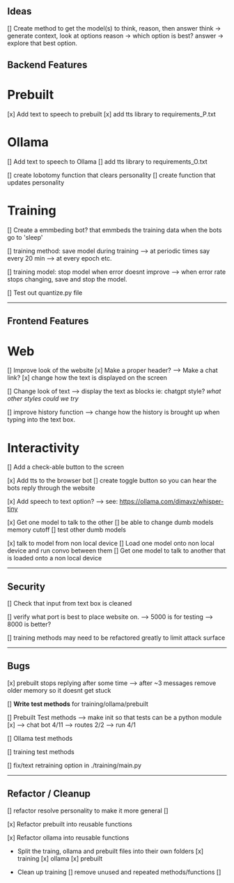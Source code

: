 ## Ideas

[] Create method to get the model(s) to think, reason, then answer
think -> generate context, look at options
reason -> which option is best?
answer -> explore that best option.




## Backend Features

# Prebuilt
[x] Add text to speech to prebuilt
[x] add tts library to requirements_P.txt

# Ollama
[] Add text to speech to Ollama
[] add tts library to requirements_O.txt

[] create lobotomy function that clears personality
[] create function that updates personality

# Training

[] Create a emmbeding bot? that emmbeds the training data when the bots go to 'sleep'

[] training method: save model during training 
--> at periodic times say every 20 min 
--> at every epoch etc.

[] training model: stop model when error doesnt improve
--> when error rate stops changing, save and stop the model.

[] Test out quantize.py file



---------------------------------------------------------------
## Frontend Features

# Web

[] Improve look of the website
[x] Make a proper header?
--> Make a chat link? 
[x] change how the text is displayed on the screen

[] Change look of text
--> display the text as blocks ie: chatgpt style?
    *what other styles could we try*

[] improve history function
--> change how the history is brought up when typing into the text box.

# Interactivity

[] Add a check-able button to the screen

[x] Add tts to the browser bot
[] create toggle button so you can hear the bots reply through the website

[x] Add speech to text option?
--> see: https://ollama.com/dimavz/whisper-tiny

[x] Get one model to talk to the other
[] be able to change dumb models memory cutoff
[] test other dumb models

[x] talk to model from non local device
[] Load one model onto non local device and run convo between them 
[] Get one model to talk to another that is loaded onto a non local device


---------------------------------------------------------------
## Security

[] Check that input from text box is cleaned

[] verify what port is best to place website on.
--> 5000 is for testing
--> 8000 is better?

[] training methods may need to be refactored greatly to limit attack surface

---------------------------------------------------------------
## Bugs

[x] prebuilt stops replying after some time
--> after ~3 messages remove older memory so it doesnt get stuck

[] **Write test methods** for training/ollama/prebuilt

[] Prebuilt Test methods
--> make init so that tests can be a python module  [x] 
--> chat bot  4/11
--> routes   2/2
--> run      4/1

[] Ollama test methods

[] training test methods


[] fix/text retraining option in ./training/main.py



---------------------------------------------------------------
## Refactor / Cleanup

[] refactor resolve personality to make it more general
[]

[x] Refactor prebuilt into reusable functions  

[x] Refactor ollama into reusable functions

- Split the traing, ollama and prebuilt files into their own folders
[x] training
[x] ollama
[x] prebuilt

- Clean up training
[] remove unused and repeated methods/functions
[] 


